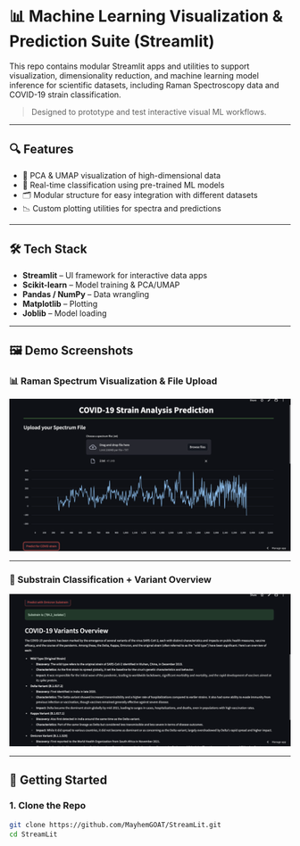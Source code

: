 # 📊 Machine Learning Visualization & Prediction Suite (Streamlit)

This repo contains modular Streamlit apps and utilities to support visualization, dimensionality reduction, and machine learning model inference for scientific datasets, including Raman Spectroscopy data and COVID-19 strain classification.

> Designed to prototype and test interactive visual ML workflows.

---

## 🔍 Features

- 🔬 PCA & UMAP visualization of high-dimensional data  
- 🧠 Real-time classification using pre-trained ML models  
- 🗂️ Modular structure for easy integration with different datasets  
- 📉 Custom plotting utilities for spectra and predictions  

---

## 🛠️ Tech Stack

- **Streamlit** – UI framework for interactive data apps  
- **Scikit-learn** – Model training & PCA/UMAP  
- **Pandas / NumPy** – Data wrangling  
- **Matplotlib** – Plotting  
- **Joblib** – Model loading  

---

## 🖼️ Demo Screenshots

### 📊 Raman Spectrum Visualization & File Upload

![Spectrum Upload & Visualization](spectrum_upload)

---

### 🧠 Substrain Classification + Variant Overview

![Omicron Prediction + Variant Info](variant_info)

---

## 🚀 Getting Started

### 1. Clone the Repo

```bash
git clone https://github.com/MayhemGOAT/StreamLit.git
cd StreamLit
